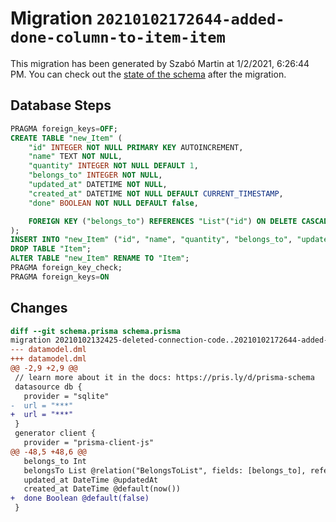 # Migration `20210102172644-added-done-column-to-item-item`

This migration has been generated by Szabó Martin at 1/2/2021, 6:26:44 PM.
You can check out the [state of the schema](./schema.prisma) after the migration.

## Database Steps

```sql
PRAGMA foreign_keys=OFF;
CREATE TABLE "new_Item" (
    "id" INTEGER NOT NULL PRIMARY KEY AUTOINCREMENT,
    "name" TEXT NOT NULL,
    "quantity" INTEGER NOT NULL DEFAULT 1,
    "belongs_to" INTEGER NOT NULL,
    "updated_at" DATETIME NOT NULL,
    "created_at" DATETIME NOT NULL DEFAULT CURRENT_TIMESTAMP,
    "done" BOOLEAN NOT NULL DEFAULT false,

    FOREIGN KEY ("belongs_to") REFERENCES "List"("id") ON DELETE CASCADE ON UPDATE CASCADE
);
INSERT INTO "new_Item" ("id", "name", "quantity", "belongs_to", "updated_at", "created_at") SELECT "id", "name", "quantity", "belongs_to", "updated_at", "created_at" FROM "Item";
DROP TABLE "Item";
ALTER TABLE "new_Item" RENAME TO "Item";
PRAGMA foreign_key_check;
PRAGMA foreign_keys=ON
```

## Changes

```diff
diff --git schema.prisma schema.prisma
migration 20210102132425-deleted-connection-code..20210102172644-added-done-column-to-item-item
--- datamodel.dml
+++ datamodel.dml
@@ -2,9 +2,9 @@
 // learn more about it in the docs: https://pris.ly/d/prisma-schema
 datasource db {
   provider = "sqlite"
-  url = "***"
+  url = "***"
 }
 generator client {
   provider = "prisma-client-js"
@@ -48,5 +48,6 @@
   belongs_to Int
   belongsTo List @relation("BelongsToList", fields: [belongs_to], references: [id])
   updated_at DateTime @updatedAt
   created_at DateTime @default(now())
+  done Boolean @default(false)
 }
```


